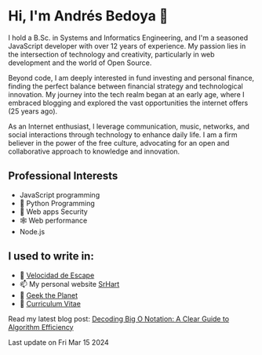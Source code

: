 # Hi, I'm Andrés Bedoya 👋

I hold a B.Sc. in Systems and Informatics Engineering, and I'm a seasoned JavaScript developer with over 12 years of experience. My passion lies in the intersection of technology and creativity, particularly in web development and the world of Open Source.

Beyond code, I am deeply interested in fund investing and personal finance, finding the perfect balance between financial strategy and technological innovation. My journey into the tech realm began at an early age, where I embraced blogging and explored the vast opportunities the internet offers (25 years ago).

As an Internet enthusiast, I leverage communication, music, networks, and social interactions through technology to enhance daily life. I am a firm believer in the power of the free culture, advocating for an open and collaborative approach to knowledge and innovation.

## Professional Interests

- JavaScript programming
- 🐍 Python Programming
- 🧷 Web apps Security
- 🕸 Web performance
- Node.js

## I used to write in:

- 💨 [Velocidad de Escape](https://velocidadescape.com/)
- 📫 My personal website [SrHart](https://srhart.co/)
- 👾 [Geek the Planet](https://geektheplanet.net/)
- 📝 [Curriculum Vitae](https://read.cv/anbedoyag)


Read my latest blog post: [Decoding Big O Notation: A Clear Guide to Algorithm Efficiency](https://velocidadescape.com/cs/decoding-big-o-notation/)

Last update on Fri Mar 15 2024